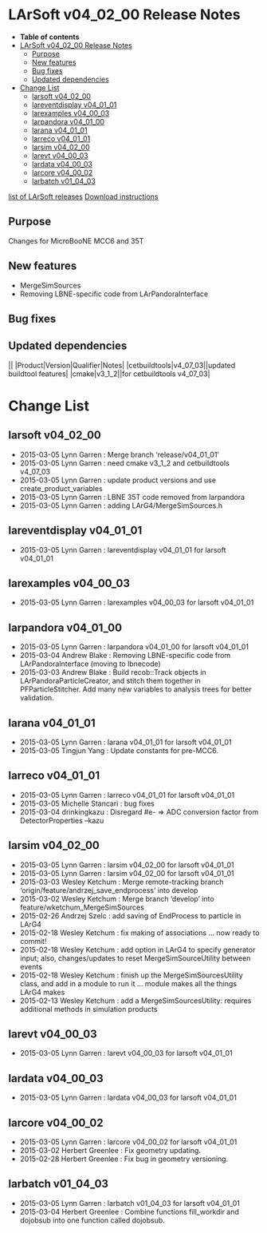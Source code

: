 LArSoft v04\_02\_00 Release Notes
======================================================================

-   **Table of contents**
-   [LArSoft v04\_02\_00 Release Notes](#LArSoft-v04_02_00-Release-Notes)
    -   [Purpose](#Purpose)
    -   [New features](#New-features)
    -   [Bug fixes](#Bug-fixes)
    -   [Updated dependencies](#Updated-dependencies)
-   [Change List](#Change-List)
    -   [larsoft v04\_02\_00](#larsoft-v04_02_00)
    -   [lareventdisplay v04\_01\_01](#lareventdisplay-v04_01_01)
    -   [larexamples v04\_00\_03](#larexamples-v04_00_03)
    -   [larpandora v04\_01\_00](#larpandora-v04_01_00)
    -   [larana v04\_01\_01](#larana-v04_01_01)
    -   [larreco v04\_01\_01](#larreco-v04_01_01)
    -   [larsim v04\_02\_00](#larsim-v04_02_00)
    -   [larevt v04\_00\_03](#larevt-v04_00_03)
    -   [lardata v04\_00\_03](#lardata-v04_00_03)
    -   [larcore v04\_00\_02](#larcore-v04_00_02)
    -   [larbatch v01\_04\_03](#larbatch-v01_04_03)

[list of LArSoft releases](LArSoft_release_list)
[Download instructions](http://scisoft.fnal.gov/scisoft/bundles/larsoft/v04_02_00/larsoft-v04_02_00.html)

Purpose
--------------------

Changes for MicroBooNE MCC6 and 35T

New features
------------------------------

-   MergeSimSources
-   Removing LBNE-specific code from LArPandoraInterface

Bug fixes
------------------------

Updated dependencies
----------------------------------------------

||
|Product|Version|Qualifier|Notes|
|cetbuildtools|v4\_07\_03||updated buildtool features|
|cmake|v3\_1\_2||for cetbuildtools v4\_07\_03|

Change List
============================

larsoft v04\_02\_00
------------------------------------------

-   2015-03-05 Lynn Garren : Merge branch ‘release/v04\_01\_01’
-   2015-03-05 Lynn Garren : need cmake v3\_1\_2 and cetbuildtools v4\_07\_03
-   2015-03-05 Lynn Garren : update product versions and use create\_product\_variables
-   2015-03-05 Lynn Garren : LBNE 35T code removed from larpandora
-   2015-03-05 Lynn Garren : adding LArG4/MergeSimSources.h

lareventdisplay v04\_01\_01
----------------------------------------------------------

-   2015-03-05 Lynn Garren : lareventdisplay v04\_01\_01 for larsoft v04\_01\_01

larexamples v04\_00\_03
--------------------------------------------------

-   2015-03-05 Lynn Garren : larexamples v04\_00\_03 for larsoft v04\_01\_01

larpandora v04\_01\_00
------------------------------------------------

-   2015-03-05 Lynn Garren : larpandora v04\_01\_00 for larsoft v04\_01\_01
-   2015-03-04 Andrew Blake : Removing LBNE-specific code from LArPandoraInterface (moving to lbnecode)
-   2015-03-03 Andrew Blake : Build recob::Track objects in LArPandoraParticleCreator, and stitch them together in PFParticleStitcher. Add many new variables to analysis trees for better validation.

larana v04\_01\_01
----------------------------------------

-   2015-03-05 Lynn Garren : larana v04\_01\_01 for larsoft v04\_01\_01
-   2015-03-05 Tingjun Yang : Update constants for pre-MCC6.

larreco v04\_01\_01
------------------------------------------

-   2015-03-05 Lynn Garren : larreco v04\_01\_01 for larsoft v04\_01\_01
-   2015-03-05 Michelle Stancari : bug fixes
-   2015-03-04 drinkingkazu : Disregard \#e- =\> ADC conversion factor from DetectorProperties –kazu

larsim v04\_02\_00
----------------------------------------

-   2015-03-05 Lynn Garren : larsim v04\_02\_00 for larsoft v04\_01\_01
-   2015-03-05 Lynn Garren : larsim v04\_02\_00 for larsoft v04\_01\_01
-   2015-03-03 Wesley Ketchum : Merge remote-tracking branch ‘origin/feature/andrzej\_save\_endprocess’ into develop
-   2015-03-02 Wesley Ketchum : Merge branch ‘develop’ into feature/wketchum\_MergeSimSources
-   2015-02-26 Andrzej Szelc : add saving of EndProcess to particle in LArG4
-   2015-02-18 Wesley Ketchum : fix making of associations … now ready to commit!
-   2015-02-18 Wesley Ketchum : add option in LArG4 to specify generator input; also, changes/updates to reset MergeSimSourceUtility between events
-   2015-02-18 Wesley Ketchum : finish up the MergeSimSourcesUtility class, and add in a module to run it … module makes all the things LArG4 makes
-   2015-02-13 Wesley Ketchum : add a MergeSimSourcesUtility: requires additional methods in simulation products

larevt v04\_00\_03
----------------------------------------

-   2015-03-05 Lynn Garren : larevt v04\_00\_03 for larsoft v04\_01\_01

lardata v04\_00\_03
------------------------------------------

-   2015-03-05 Lynn Garren : lardata v04\_00\_03 for larsoft v04\_01\_01

larcore v04\_00\_02
------------------------------------------

-   2015-03-05 Lynn Garren : larcore v04\_00\_02 for larsoft v04\_01\_01
-   2015-03-02 Herbert Greenlee : Fix geometry updating.
-   2015-02-28 Herbert Greenlee : Fix bug in geometry versioning.

larbatch v01\_04\_03
--------------------------------------------

-   2015-03-05 Lynn Garren : larbatch v01\_04\_03 for larsoft v04\_01\_01
-   2015-03-04 Herbert Greenlee : Combine functions fill\_workdir and dojobsub into one function called dojobsub.
